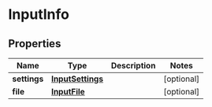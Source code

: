 

# InputInfo

## Properties

Name | Type | Description | Notes
------------ | ------------- | ------------- | -------------
**settings** | [**InputSettings**](InputSettings.md) |  |  [optional]
**file** | [**InputFile**](InputFile.md) |  |  [optional]



